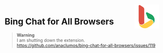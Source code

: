 <img style="vertical-align:middle;" align="right" src="public/icon1024.png" width="80px">

# Bing Chat for All Browsers

> **Warning**<br/> I am shutting down the extension. https://github.com/anaclumos/bing-chat-for-all-browsers/issues/119

